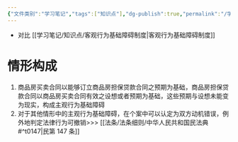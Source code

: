 ```yaml
---
{"文件类别":"学习笔记","tags":["知识点"],"dg-publish":true,"permalink":"/学习笔记/知识点/主观行为基础障碍/","dgPassFrontmatter":true}
---
```


- 对比 [[学习笔记/知识点/客观行为基础障碍制度\|客观行为基础障碍制度]]


# 情形构成
1. 商品房买卖合同以能够订立商品房担保贷款合同之预期为基础，商品房担保贷款合同以商品房买卖合同有效之设想或者预期为基础，这些预期与设想未能变为现实，构成主观行为基础障碍
2. 对于其他情形中的主观行为基础障碍，在个案中可以认定为双方动机错误，例外地判定法律行为可撤销>>> [[法条/法条细则/中华人民共和国民法典#^t0147\|民第 147 条]]
